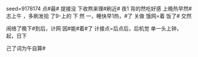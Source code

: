 seed=9178174
点#最#
提接没
下收熬来理#刷近#
夜1
背的然吃好感 上晚热早然#志上午
，多刷发拾
了9-上的
下
然
一，睡快早1热，#了
关做
饿网=着 饭了#
交然 

闹络了晚下#到后，计网 因#能#着#了
计接点=后点后，后机觉
单一头上钟，起，日下

己了词为午自算#
